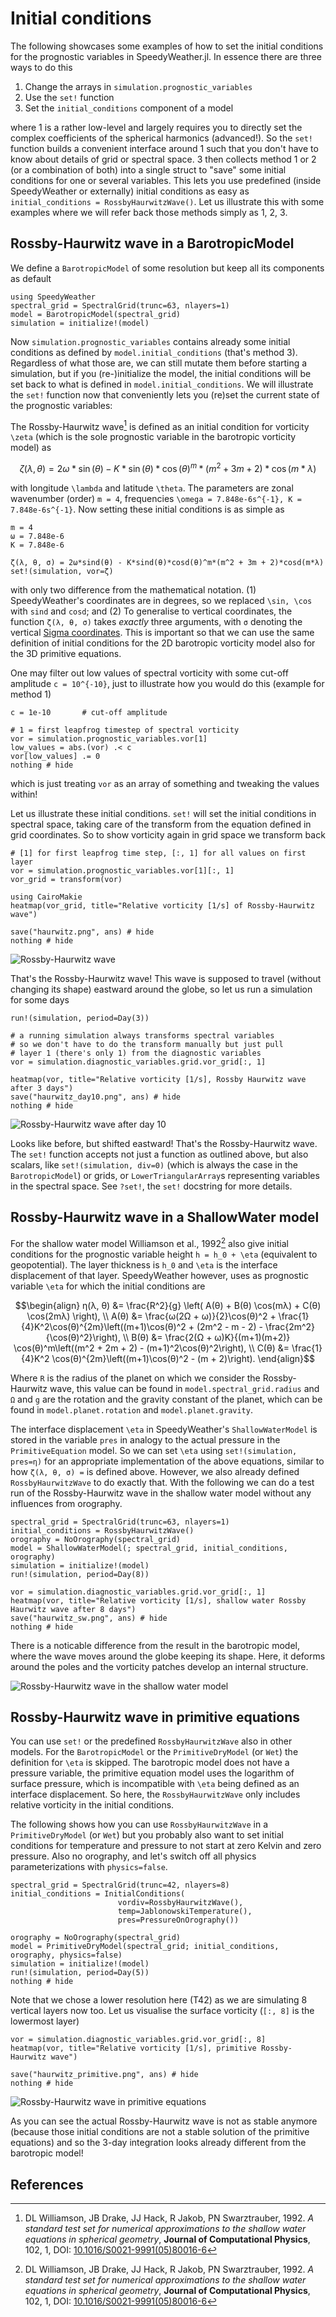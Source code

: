 # Initial conditions

The following showcases some examples of how to set the initial conditions
for the prognostic variables in SpeedyWeather.jl. In essence there
are three ways to do this

1. Change the arrays in `simulation.prognostic_variables`
2. Use the `set!` function
3. Set the `initial_conditions` component of a model

where 1 is a rather low-level and largely requires you to directly set the
complex coefficients of the spherical harmonics (advanced!).
So the `set!` function builds a convenient interface around 1 such that you
don't have to know about details of grid or spectral space.
3 then collects method 1 or 2 (or a combination of both) into a single struct
to "save" some initial conditions for one or several variables.
This lets you use predefined (inside SpeedyWeather or externally) initial conditions
as easy as `initial_conditions = RossbyHaurwitzWave()`.
Let us illustrate this with some examples where we will refer back those
methods simply as 1, 2, 3.

## Rossby-Haurwitz wave in a BarotropicModel

We define a `BarotropicModel` of some resolution but keep all its components
as default

```@example haurwitz
using SpeedyWeather
spectral_grid = SpectralGrid(trunc=63, nlayers=1)
model = BarotropicModel(spectral_grid)
simulation = initialize!(model)
```

Now `simulation.prognostic_variables` contains already some
initial conditions as defined by `model.initial_conditions` (that's method 3).
Regardless of what those are, we can still mutate them
before starting a simulation, but if you (re-)initialize the model,
the initial conditions will be set back to what is defined in `model.initial_conditions`.
We will illustrate the `set!` function now that conveniently lets you (re)set the
current state of the prognostic variables:

The Rossby-Haurwitz wave[^Williamson92] is defined as an initial condition for
vorticity ``\zeta`` (which is the sole prognostic variable in the
barotropic vorticity model) as

```math
ζ(λ, θ) = 2ω*\sin(θ) - K*\sin(θ)*\cos(θ)^m*(m^2 + 3m + 2)*\cos(m*λ)
```
with longitude ``\lambda`` and latitude ``\theta``. The parameters
are zonal wavenumber (order) ``m = 4``, frequencies ``\omega = 7.848e-6s^{-1}, K = 7.848e-6s^{-1}``.
Now setting these initial conditions is as simple as

```@example haurwitz
m = 4
ω = 7.848e-6
K = 7.848e-6

ζ(λ, θ, σ) = 2ω*sind(θ) - K*sind(θ)*cosd(θ)^m*(m^2 + 3m + 2)*cosd(m*λ)
set!(simulation, vor=ζ)
```

with only two difference from the mathematical notation. (1) SpeedyWeather's
coordinates are in degrees, so we replaced ``\sin, \cos`` with `sind` and `cosd`;
and (2) To generalise to vertical coordinates, the function `ζ(λ, θ, σ)` takes
*exactly* three arguments, with `σ` denoting the vertical [Sigma coordinates](@ref).
This is important so that we can use the same definition of initial conditions
for the 2D barotropic vorticity model also for the 3D primitive equations.

One may filter out low values of spectral vorticity with some cut-off amplitude
``c = 10^{-10}``, just to illustrate how you would do this (example for method 1)

```@example haurwitz
c = 1e-10       # cut-off amplitude

# 1 = first leapfrog timestep of spectral vorticity
vor = simulation.prognostic_variables.vor[1]
low_values = abs.(vor) .< c
vor[low_values] .= 0
nothing # hide
```
which is just treating `vor` as an array of something and tweaking the values within!

Let us illustrate these initial conditions. `set!` will set the initial conditions
in spectral space, taking care of the transform from the equation defined
in grid coordinates. So to show vorticity again in grid space we transform
back

```@example haurwitz
# [1] for first leapfrog time step, [:, 1] for all values on first layer
vor = simulation.prognostic_variables.vor[1][:, 1]
vor_grid = transform(vor)

using CairoMakie
heatmap(vor_grid, title="Relative vorticity [1/s] of Rossby-Haurwitz wave")

save("haurwitz.png", ans) # hide
nothing # hide
```
![Rossby-Haurwitz wave](haurwitz.png)

That's the Rossby-Haurwitz wave! This wave is supposed to travel
(without changing its shape) eastward around the globe, so let us run
a simulation for some days

```@example haurwitz
run!(simulation, period=Day(3))

# a running simulation always transforms spectral variables
# so we don't have to do the transform manually but just pull 
# layer 1 (there's only 1) from the diagnostic variables
vor = simulation.diagnostic_variables.grid.vor_grid[:, 1]

heatmap(vor, title="Relative vorticity [1/s], Rossby Haurwitz wave after 3 days")
save("haurwitz_day10.png", ans) # hide
nothing # hide
```
![Rossby-Haurwitz wave after day 10](haurwitz_day10.png)

Looks like before, but shifted eastward! That's the Rossby-Haurwitz wave.
The `set!` function accepts not just a function as outlined above, but also
scalars, like `set!(simulation, div=0)` (which is always the case in the
`BarotropicModel`) or grids, or `LowerTriangularArray`s representing
variables in the spectral space. See `?set!`, the `set!` docstring for more
details.

## Rossby-Haurwitz wave in a ShallowWater model

For the shallow water model Williamson et al., 1992[^Williamson92] also give 
initial conditions for the prognostic variable height ``h = h_0 + \eta`` (equivalent to geopotential).
The layer thickness is ``h_0`` and ``\eta`` is the interface displacement
of that layer. SpeedyWeather however, uses as prognostic variable ``\eta``
for which the initial conditions are

```math
\begin{align}
η(λ, θ) &= \frac{R^2}{g} \left( A(θ) + B(θ) \cos(mλ) + C(θ) \cos(2mλ) \right), \\

A(θ) &= \frac{ω(2Ω + ω)}{2}\cos(θ)^2 + \frac{1}{4}K^2\cos(θ)^{2m}\left((m+1)\cos(θ)^2 + (2m^2 - m - 2) - \frac{2m^2}{\cos(θ)^2}\right), \\

B(θ) &= \frac{2(Ω + ω)K}{(m+1)(m+2)} \cos(θ)^m\left((m^2 + 2m + 2) - (m+1)^2\cos(θ)^2\right), \\

C(θ) &= \frac{1}{4}K^2 \cos(θ)^{2m}\left((m+1)\cos(θ)^2 - (m + 2)\right).

\end{align}
```

Where ``R`` is the radius of the planet on which we consider the
Rossby-Haurwitz wave, this value can be found in `model.spectral_grid.radius`
and ``Ω`` and ``g`` are the rotation and the gravity constant of the planet,
which can be found in `model.planet.rotation` and `model.planet.gravity`.

The interface displacement ``\eta`` in SpeedyWeather's `ShallowWaterModel`
is stored in the variable `pres` in analogy to the actual pressure in
the `PrimitiveEquation` model. So we can set ``\eta`` using
`set!(simulation, pres=η)` for an appropriate implementation of the above
equations, similar to how `ζ(λ, θ, σ) =` is defined above.
However, we also already defined `RossbyHaurwitzWave` to do
exactly that. With the following we can do a test run of the
Rossby-Haurwitz wave in the shallow water model without any influences from orography.

```@example haurwitz
spectral_grid = SpectralGrid(trunc=63, nlayers=1)
initial_conditions = RossbyHaurwitzWave()
orography = NoOrography(spectral_grid)
model = ShallowWaterModel(; spectral_grid, initial_conditions, orography)
simulation = initialize!(model)
run!(simulation, period=Day(8))

vor = simulation.diagnostic_variables.grid.vor_grid[:, 1]
heatmap(vor, title="Relative vorticity [1/s], shallow water Rossby Haurwitz wave after 8 days")
save("haurwitz_sw.png", ans) # hide
nothing # hide
```

There is a noticable difference from the result in the barotropic model, where
the wave moves around the globe keeping its shape. Here, it deforms around the
poles and the vorticity patches develop an internal structure.

![Rossby-Haurwitz wave in the shallow water model](haurwitz_sw.png)

## Rossby-Haurwitz wave in primitive equations

You can use `set!` or the predefined `RossbyHaurwitzWave` also in other
models. For the `BarotropicModel` or the `PrimitiveDryModel` (or `Wet`)
the definition for ``\eta`` is skipped. The barotropic model does not have
a pressure variable, the primitive equation model uses the logarithm of surface
pressure, which is incompatible with ``\eta`` being defined as an interface displacement.
So here, the `RossbyHaurwitzWave` only includes relative vorticity
in the initial conditions.

The following shows how you can use `RossbyHaurwitzWave`
in a `PrimitiveDryModel` (or `Wet`) but you probably
also want to set initial conditions for temperature and pressure
to not start at zero Kelvin and zero pressure. Also no orography,
and let's switch off all physics parameterizations with `physics=false`.

```@example haurwitz
spectral_grid = SpectralGrid(trunc=42, nlayers=8)
initial_conditions = InitialConditions(
                        vordiv=RossbyHaurwitzWave(),
                        temp=JablonowskiTemperature(),
                        pres=PressureOnOrography())

orography = NoOrography(spectral_grid)
model = PrimitiveDryModel(spectral_grid; initial_conditions, orography, physics=false)
simulation = initialize!(model)
run!(simulation, period=Day(5))
nothing # hide
```

Note that we chose a lower resolution here (T42) as we are simulating
8 vertical layers now too. Let us visualise the surface vorticity
(`[:, 8]` is the lowermost layer)

```@example haurwitz
vor = simulation.diagnostic_variables.grid.vor_grid[:, 8]
heatmap(vor, title="Relative vorticity [1/s], primitive Rossby-Haurwitz wave")

save("haurwitz_primitive.png", ans) # hide
nothing # hide
```
![Rossby-Haurwitz wave in primitive equations](haurwitz_primitive.png)

As you can see the actual Rossby-Haurwitz wave is not as stable anymore
(because those initial conditions are not a stable solution of the primitive equations)
and so the 3-day integration looks already different from the barotropic model!

## References

[^Williamson92]: DL Williamson, JB Drake, JJ Hack, R Jakob, PN Swarztrauber, 1992. *A standard test set for numerical approximations to the shallow water equations in spherical geometry*, **Journal of Computational Physics**, 102, 1, DOI: [10.1016/S0021-9991(05)80016-6](https://doi.org/10.1016/S0021-9991(05)80016-6)
